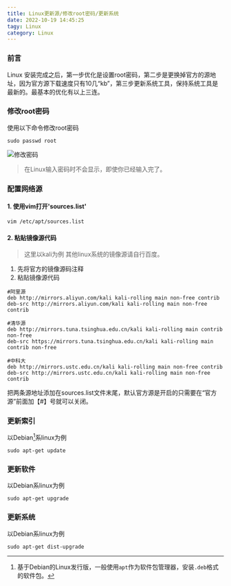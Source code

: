 ```yaml
---
title: Linux更新源/修改root密码/更新系统
date: 2022-10-19 14:45:25
tagy: Linux
category: Linux
---
```


### 前言
Linux 安装完成之后，第一步优化是设置root密码，第二步是更换掉官方的源地址，因为官方源下载速度只有10几“kb”，第三步更新系统工具，保持系统工具是最新的。最基本的优化有以上三连。

### 修改root密码
使用以下命令修改root密码
```
sudo passwd root
```

![修改密码](https://image.hestudio.org/img/2022/12/11/6395a315edcac.jpg)

> 在Linux输入密码时不会显示，即使你已经输入完了。

### 配置网络源
#### 1. 使用vim打开'sources.list'
```
vim /etc/apt/sources.list
```
#### 2. 粘贴镜像源代码
> 这里以kali为例
> 其他linux系统的镜像源请自行百度。

1. 先将官方的镜像源码注释
2. 粘贴镜像源代码
```
#阿里源
deb http://mirrors.aliyun.com/kali kali-rolling main non-free contrib
deb-src http://mirrors.aliyun.com/kali kali-rolling main non-free contrib
```
```
#清华源
deb http://mirrors.tuna.tsinghua.edu.cn/kali kali-rolling main contrib non-free
deb-src https://mirrors.tuna.tsinghua.edu.cn/kali kali-rolling main contrib non-free
```
```
#中科大
deb http://mirrors.ustc.edu.cn/kali kali-rolling main non-free contrib
deb-src http://mirrors.ustc.edu.cn/kali kali-rolling main non-free contrib
```

把两条源地址添加在sources.list文件末尾，默认官方源是开启的只需要在“官方源”前面加【#】号就可以关闭。

### 更新索引
以Debian[^1]系linux为例

[^1]: 基于Debian的Linux发行版，一般使用`apt`作为软件包管理器，安装`.deb`格式的软件包。

```
sudo apt-get update
```

### 更新软件
以Debian系linux为例
```
sudo apt-get upgrade
```

### 更新系统
以Debian系linux为例
```
sudo apt-get dist-upgrade
```

